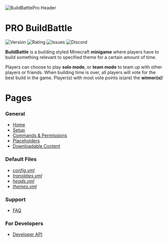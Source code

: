 ![BuildBattlePro Header](https://i.imgur.com/4xWDCJJ.png)
# PRO BuildBattle 
![Version](https://img.shields.io/spiget/version/49587?label=Latest%20Release)
![Rating](https://img.shields.io/spiget/stars/49587?label=Rating)
![Issues](https://img.shields.io/github/issues/Drawethree/PRO-BuildBattle?label=Issues&logo=GitHub)
![Discord](https://img.shields.io/discord/505846258867372033?label=Discord&logo=Discord)


**BuildBattle** is a building styled Minecraft **minigame** where players have to build something relevant to specified theme for a certain amount of time. 

Players can choose to play **solo mode**, or **team mode** to team up with other players or friends. When building time is over, all players will vote for the best build in the game. Player(s) with most vote points is(are) the **winner(s)**!

# Pages
### General
* [Home](https://github.com/Drawethree/PRO-BuildBattle/wiki)
* [Setup](https://github.com/Drawethree/PRO-BuildBattle/wiki/Setup)
* [Commands & Permissions](https://github.com/Drawethree/PRO-BuildBattle/wiki/Commands-&-Permissions)
* [Placeholders](https://github.com/Drawethree/PRO-BuildBattle/wiki/Placeholders)
* [Downloadable Content](https://github.com/Drawethree/PRO-BuildBattle/wiki/Downloadable-Content)
### Default Files
* [_config.yml_](https://github.com/Drawethree/PRO-BuildBattle/wiki/config.yml)
* [_translates.yml_](https://github.com/Drawethree/PRO-BuildBattle/wiki/translates.yml)
* [_heads.yml_](https://github.com/Drawethree/PRO-BuildBattle/wiki/heads.yml)
* [_themes.yml_](https://github.com/Drawethree/PRO-BuildBattle/wiki/themes.yml)
### Support
* [FAQ](https://github.com/Drawethree/PRO-BuildBattle/wiki/Frequently-Asked-Questions)
### For Developers
* [Developer API](https://github.com/Drawethree/PRO-BuildBattle/wiki)
